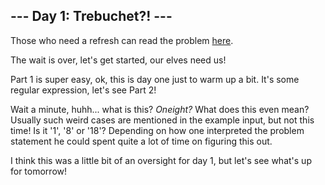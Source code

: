 ## --- Day 1: Trebuchet?! ---
Those who need a refresh can read the problem [here](https://adventofcode.com/2023/day/1).

The wait is over, let's get started, our elves need us! 

Part 1 is super easy, ok, this is day one just to warm up a bit. It's some regular expression, let's see Part 2! 

Wait a minute, huhh... what is this? _Oneight?_ What does this even mean? Usually such weird cases 
are mentioned in the example input, but not this time! Is it '1', '8' or '18'? Depending on how one interpreted 
the problem statement he could spent quite a lot of time on figuring this out. 

I think this was a little bit of an oversight for day 1, but let's see what's up for tomorrow!
